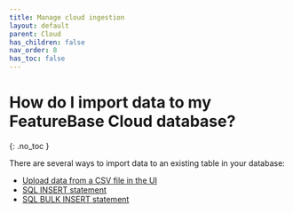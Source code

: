 ```yaml
---
title: Manage cloud ingestion
layout: default
parent: Cloud
has_children: false
nav_order: 8
has_toc: false
---
```


# How do I import data to my FeatureBase Cloud database?
{: .no_toc }

There are several ways to import data to an existing table in your database:

* [Upload data from a CSV file in the UI](/docs/cloud/cloud-ingest/cloud-table-upload-data)
* [SQL INSERT statement](/docs/sql-guide/statements/statement-insert)
* [SQL BULK INSERT statement](/docs/sql-guide/statements/statement-insert-bulk)

